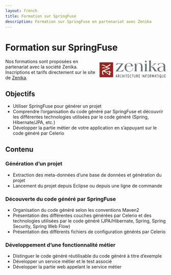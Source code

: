 ```yaml
---
layout: french
title: Formation sur SpringFuse
description: Formation sur SpringFuse en partenariat avec Zenika 
---
```


# Formation sur SpringFuse

<a href="http://www.zenika.com"><img align="right" src="/images/partners/logo-zenika.gif" align="left"/></a>


Nos formations sont proposées en partenariat avec la société Zenika.
Inscriptions et tarifs directement sur le site de <a href="http://www.zenika.com/formation_springfuse.php" target="new">Zenika</a>.


## Objectifs

* Utiliser SpringFuse pour générer un projet
* Comprendre l’organisation du code généré par SpringFuse et découvrir les différentes technologies utilisées par le code généré (Spring, Hibernate/JPA, etc.)
* Développer la partie métier de votre application en s’appuyant sur le code généré par Celerio


## Contenu
### Génération d’un projet

* Extraction des meta-données d’une base de données et génération du projet
* Lancement du projet depuis Eclipse ou depuis une ligne de commande


### Découverte du code généré par SpringFuse


* Organisation du code généré selon les conventions Maven2
* Présentation des différentes couches générées par Celerio et des technologies utilisées par le code généré (JPA/Hibernate, Spring, Spring Security, Spring Web Flow)
* Présentation des différents fichiers de configuration générés par Celerio


### Développement d’une fonctionnalité métier

* Distinguer le code généré réutilisable du code généré à titre d’exemple
* Développer un service métier et le test associé
* Développer la partie web appelant le service métier

